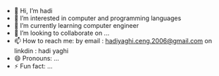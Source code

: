 - 👋 Hi, I’m hadi 
- 👀 I’m interested in computer and programming languages
- 🌱 I’m currently learning computer engineer
- 💞️ I’m looking to collaborate on ...
- 📫 How to reach me:
by email : hadiyaghi.ceng.2006@gmail.com
on linkdin : hadi yaghi
- 😄 Pronouns: ...
- ⚡ Fun fact: ...

<!---
CENG-HadiYaghi/CENG-HadiYaghi is a ✨ special ✨ repository because its `README.md` (this file) appears on your GitHub profile.
You can click the Preview link to take a look at your changes.
--->
